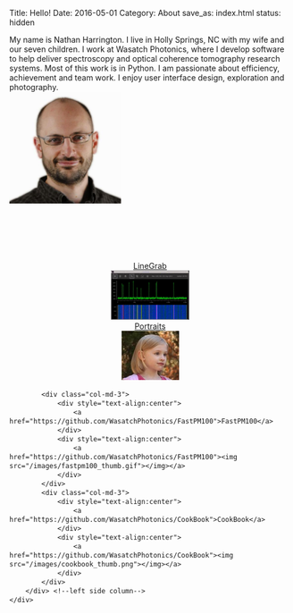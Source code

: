 Title: Hello!
Date: 2016-05-01
Category: About
save_as: index.html
status: hidden




<div class="container">
    <div class="row">
        <div class="col-md-8">
            <div class="col-md-4" style="vertical-align: middle;">
                My name is Nathan Harrington. I live in Holly Springs, NC with my wife and our seven children. I work at Wasatch Photonics, where I develop software to help deliver spectroscopy and optical coherence tomography research systems. Most of this work is in Python.  I am passionate about efficiency, achievement and team work. I enjoy user interface design, exploration and photography.
            </div>
            <div class="col-md-4">
                <img style="width: 200px;" src="/images/NathanHarrington_Image.jpg"> 
            </div>
        </div>
    </div>
</div>


<div class="container">
    <div style="min-height:100px">
    </div>
</div>


<div class="container">
    <div class="row">
        <div class="col-md-8">
            <div class="col-md-3">
                <div style="text-align:center">
                    <a href="http://github.com/WasatchPhotonics/LineGrab">LineGrab</a>
                </div>
                <div style="text-align:center">
                    <a href="http://github.com/WasatchPhotonics/LineGrab"><img src="/images/linegrab_thumb.gif"></img>
                </div>
            </div>
            <div class="col-md-3">
                <div style="text-align:center">
                    <a href="https://picasaweb.google.com/100412424991063551562">Portraits</a>
                </div>
                <div style="text-align:center">
                    <a href="https://picasaweb.google.com/100412424991063551562"><img src="/images/Elise_Harrington_Portrait_01_thumb.jpg"></img></a>
                </div>
            </div>
    
            <div class="col-md-3">
                <div style="text-align:center">
                    <a href="https://github.com/WasatchPhotonics/FastPM100">FastPM100</a>
                </div>
                <div style="text-align:center">
                    <a href="https://github.com/WasatchPhotonics/FastPM100"><img src="/images/fastpm100_thumb.gif"></img></a>
                </div>
            </div>
            <div class="col-md-3">
                <div style="text-align:center">
                    <a href="https://github.com/WasatchPhotonics/CookBook">CookBook</a>
                </div>
                <div style="text-align:center">
                    <a href="https://github.com/WasatchPhotonics/CookBook"><img src="/images/cookbook_thumb.png"></img></a>
                </div>
            </div>
        </div> <!--left side column-->
    </div>
</div>

